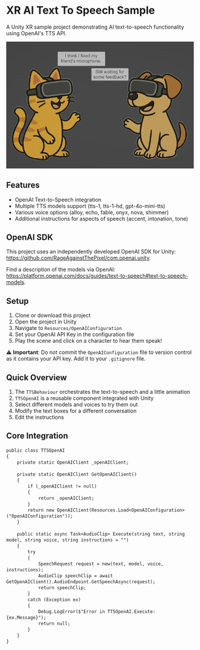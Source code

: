 # XR AI Text To Speech Sample

A Unity XR sample project demonstrating AI text-to-speech functionality using OpenAI's TTS API.

![Demo](demo.png)

## Features

- OpenAI Text-to-Speech integration
- Multiple TTS models support (tts-1, tts-1-hd, gpt-4o-mini-tts)
- Various voice options (alloy, echo, fable, onyx, nova, shimmer)
- Additional instructions for aspects of speech (accent, intonation, tone)

## OpenAI SDK

This project uses an independently developed OpenAI SDK for Unity: https://github.com/RageAgainstThePixel/com.openai.unity.

Find a description of the models via OpenAI: https://platform.openai.com/docs/guides/text-to-speech#text-to-speech-models.

## Setup

1. Clone or download this project
2. Open the project in Unity
3. Navigate to `Resources/OpenAIConfiguration`
4. Set your OpenAI API Key in the configuration file
5. Play the scene and click on a character to hear them speak!

⚠️ **Important**: Do not commit the `OpenAIConfiguration` file to version control as it contains your API key. Add it to your `.gitignore` file.

## Quick Overview

1. The `TTSBehaviour` orchestrates the text-to-speech and a little animation
2. `TTSOpenAI` is a reusable component integrated with Unity
3. Select different models and voices to try them out
4. Modify the text boxes for a different conversation
5. Edit the instructions

## Core Integration

```
public class TTSOpenAI
{
    private static OpenAIClient _openAIClient;

    private static OpenAIClient GetOpenAIClient()
    {
        if (_openAIClient != null)
        {
            return _openAIClient;
        }
        return new OpenAIClient(Resources.Load<OpenAIConfiguration>("OpenAIConfiguration"));
    }

    public static async Task<AudioClip> Execute(string text, string model, string voice, string instructions = "")
    {
        try
        {
            SpeechRequest request = new(text, model, voice, instructions);
            AudioClip speechClip = await GetOpenAIClient().AudioEndpoint.GetSpeechAsync(request);
            return speechClip;
        }
        catch (Exception ex)
        {
            Debug.LogError($"Error in TTSOpenAI.Execute: {ex.Message}");
            return null;
        }
    }
}
```